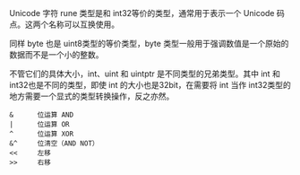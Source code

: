 Unicode 字符 rune 类型是和 int32等价的类型，通常用于表示一个 Unicode 码点。这两个名称可以互换使用。

同样 byte 也是 uint8类型的等价类型，byte 类型一般用于强调数值是一个原始的数据而不是一个小的整数。

不管它们的具体大小，int、uint 和 uintptr 是不同类型的兄弟类型。其中 int 和 int32也是不同的类型，即使 int 的大小也是32bit，在需要将 int 当作 int32类型的地方需要一个显式的类型转换操作，反之亦然。

```
&      位运算 AND
|      位运算 OR
^      位运算 XOR
&^     位清空（AND NOT）
<<     左移
>>     右移
```
